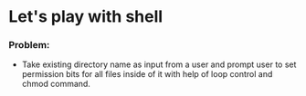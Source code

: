 # Let's play with shell
### Problem:
* Take existing directory name as input from a user and prompt user to set permission bits for all files inside of it with help of loop control and chmod command.
